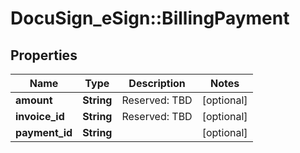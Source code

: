 # DocuSign_eSign::BillingPayment

## Properties
Name | Type | Description | Notes
------------ | ------------- | ------------- | -------------
**amount** | **String** | Reserved: TBD | [optional] 
**invoice_id** | **String** | Reserved: TBD | [optional] 
**payment_id** | **String** |  | [optional] 


